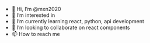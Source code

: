 - 👋 Hi, I’m @mxn2020
- 👀 I’m interested in 
- 🌱 I’m currently learning react, python, api development
- 💞️ I’m looking to collaborate on react components
- 📫 How to reach me 

<!---
mxn2020/mxn2020 is a ✨ special ✨ repository because its `README.md` (this file) appears on your GitHub profile.
You can click the Preview link to take a look at your changes.
--->
